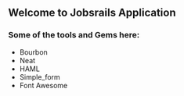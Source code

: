 ## Welcome to Jobsrails Application

### Some of the tools and Gems here:
+ Bourbon
+ Neat
+ HAML
+ Simple_form
+ Font Awesome
